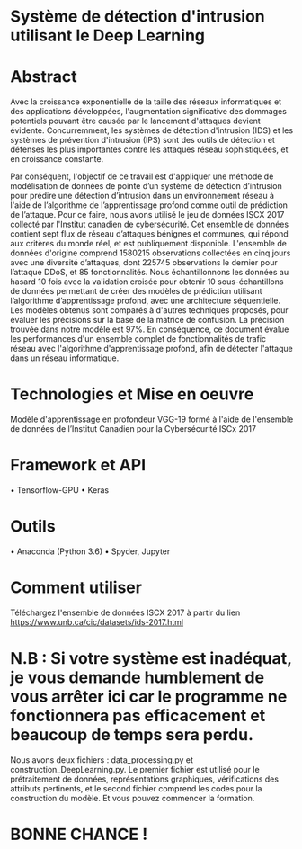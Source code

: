 # Système de détection d'intrusion utilisant le Deep Learning

# Abstract

Avec la croissance exponentielle de la taille des réseaux informatiques et des applications développées, l'augmentation significative des dommages potentiels pouvant être causée par le lancement d'attaques devient évidente. Concurremment, les systèmes de détection d'intrusion (IDS) et les systèmes de prévention d'intrusion (IPS) sont des outils de détection et défenses les plus importantes contre les attaques réseau sophistiquées, et en croissance constante. 

Par conséquent, l'objectif de ce travail est d'appliquer une méthode de modélisation de données de pointe d’un système de détection d’intrusion pour prédire une détection d’intrusion dans un environnement réseau à l'aide de l’algorithme de l’apprentissage profond  comme outil de prédiction de l’attaque.
Pour ce faire, nous avons utilisé le jeu de données ISCX 2017 collecté par l'Institut canadien de cybersécurité. Cet ensemble de données contient sept flux de réseau d’attaques bénignes et communes, qui répond aux critères du monde réel, et est publiquement disponible. 
L'ensemble de données d'origine comprend 1580215 observations collectées en cinq jours avec une diversité d’attaques, dont 225745 observations le dernier pour l’attaque DDoS, et 85 fonctionnalités. Nous échantillonnons les données au hasard 10 fois avec la validation croisée pour obtenir 10 sous-échantillons de données permettant de créer des modèles de prédiction utilisant l’algorithme d’apprentissage profond, avec une architecture séquentielle.
Les modèles obtenus sont comparés à d'autres techniques proposés, pour évaluer les précisions sur la base de la matrice de confusion. La précision trouvée dans notre modèle est 97\%.
En conséquence, ce document évalue les performances d'un ensemble complet de fonctionnalités de trafic réseau avec l'algorithme d'apprentissage profond, afin de détecter l'attaque dans un réseau informatique.

# Technologies et Mise en oeuvre
Modèle d'apprentissage en profondeur VGG-19 formé à l'aide de l'ensemble de données de l’Institut Canadien pour la Cybersécurité ISCx 2017
# Framework et API
•	Tensorflow-GPU
•	Keras
# Outils
•	Anaconda (Python 3.6)
•	Spyder, Jupyter 
# Comment utiliser
Téléchargez l'ensemble de données ISCX 2017 à partir du lien
https://www.unb.ca/cic/datasets/ids-2017.html
# N.B : Si votre système est inadéquat, je vous demande humblement de vous arrêter ici car le programme ne fonctionnera pas efficacement et beaucoup de temps sera perdu.
Nous avons deux fichiers : data_processing.py et construction_DeepLearning.py. Le premier fichier est utilisé pour le prétraitement de données, représentations graphiques, vérifications des attributs pertinents, et le second fichier comprend les codes pour la construction du modèle.
Et vous pouvez commencer la formation.
# BONNE CHANCE ! 

